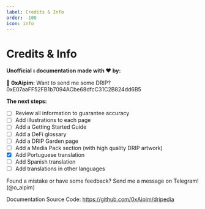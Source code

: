 ```yaml
---
label: Credits & Info
order: -100
icon: info
---
```


# Credits & Info


**Unofficial :droplet: documentation made with :heart: by:**

**:wave: 0xAipim:**
Want to send me some DRIP? 0xE07aaFF52FB1b7094ACbe68dfcC31C2B824dd6B5



**The next steps:**
- [ ] Review all information to guarantee accuracy
- [ ] Add illustrations to each page
- [ ] Add a Getting Started Guide
- [ ] Add a DeFi glossary
- [ ] Add a DRIP Garden page
- [ ] Add a Media Pack section (with high quality DRIP artwork)
- [x] Add Portuguese translation
- [ ] Add Spanish translation
- [ ] Add translations in other languages

Found a mistake or have some feedback? Send me a message on Telegram! (@o_aipim)

Documentation Source Code: https://github.com/0xAipim/dripedia
